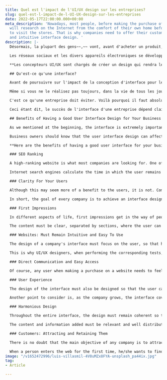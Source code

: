 ```yaml
---
title: Quel est l'impact de l'UI/UX design sur les entreprises?
slug: quel-est-l-impact-de-l-UI-UX-design-sur-les-entreprises
date: 2022-05-17T22:00:00.000+00:00
meta_description: 'Nowadays, most people, before making the purchase of a product
  will research on the Internet from the comfort of their own home before going out
  to visit the stores. That is why companies need to offer their customers a good
  and intuitive interface design. '
description: |-
  Désormais, la plupart des gens~~,~~ vont, avant d'acheter un produit, effectuer des recherches sur Internet avant de se rendre dans les magasins, en étant confortablement installés chez eux. C'est la raison pour laquelle les entreprises doivent offrir à leurs clients une interface qui soit à la fois **qualitative et intuitive.**

  Les réseaux sociaux et les divers appareils électroniques se développent et changent tous les jours. Ces évolutions obligent les entreprises à se poser et à mettre en œuvre des stratégies pour intégrer cela et faire face à la concurrence. En réalité, de nombreuses personnes trouvent VOTRE entreprise pour la première fois, grâce à internet.

  **Les concepteurs UI/UX sont chargés de créer un design qui rendra le site Web plus attrayant pour les internautes. C'est ce qu'on appelle le référencement SEO.** Il est prudent de dire que lorsqu'un internaute passe beaucoup de temps sur une page spécifique, il l'apprécie probablement et la trouve simple à naviguer. C'est exactement ce que nous recherchons.

  ## Qu'est-ce qu'une interface?

  Avant de poursuivre sur l'impact de la conception d'interface pour les entreprises, il faut d’abord définir ce qu'est une interface pour bien comprendre ce dont nous parlons.

  Même si vous ne le réalisez pas toujours, dans la vie de tous les jours, nous interagissons en permanence avec différentes interfaces. Il s'avère toutefois que, bien souvent, nous ne savons pas comment elles fonctionnent, car leur conception n'est pas optimale. Lorsque cela se produit, c’est que l'utilisateur est généralement frustré et qu’il ferme immédiatement la page qu’il consultait pour en chercher une autre.

  C'est ce qu'une entreprise doit éviter. Voilà pourquoi il faut absolument créer une interface simple, intuitive qui permette aux utilisateurs d’obtenir rapidement ce pour quoi ils sont venus.

  Ceci étant dit, le succès de l'interface d'une entreprise dépend clairement beaucoup de l'objectif pour lequel elle a été conçue et aussi du type d'utilisateur auquel elle s'adresse. Quoi qu'il en soit, elle doit être facile à utiliser et à comprendre.

  ## Benefits of Having a Good User Interface Design for Your Business

  As we mentioned at the beginning, the interface is extremely important for a company, since it is not only about the website that the user will see on the screen, but also the experience they have from the moment they search on Google.

  Business owners should know that the user interface design can affect both positively and negatively. A good web design will make the product competitive.

  **Here are the benefits of having a good user interface for your business:**

  ### SEO Ranking

  A high-ranking website is what most companies are looking for. One of the ways that it can be achieved is by having a great user interface design.

  Internet search engines calculate the time in which the user remains on a certain website and the relevance that it has for the search they performed. The objective is that the user stays on the site for as long as possible, which would indicate that it is easy to navigate.

  ### Clarity For Your Users

  Although this may seem more of a benefit to the users, it is not. Companies must be clear and precise about who they are and what they offer. By achieving that, they will be able to design a good interface that meets the users' expectations.

  In short, the goal of every company is to achieve an interface design that accurately communicates what they want to offer.

  ### First Impressions

  In different aspects of life, first impressions get in the way of people's decisions, and a company's website is no exception. That is why it is key that the interface design is good, catches the eye and above all is intuitive.

  The content must be clear, separated by sections, where the user can clearly understand what they are seeing.

  ### Websites: Must Remain Intuitive and Easy To Use

  The design of a company's interface must focus on the user, so that he/she feels satisfied when staying on the site. It is essential that people entering the website can understand in a few steps how to use it without problems.

  This is why UI/UX designers, when performing the corresponding tests, put themselves in the place of the user who enters the interface for the first time, a simple way to corroborate the proper functioning.

  ### Direct Communication and Easy Access

  Of course, any user when making a purchase on a website needs to feel secure during the process and also in the previous and subsequent steps. Therefore, the interface must contain a means of direct contact with the customer, this generates confidence, and you will gain more visits.

  ### User Experience

  The design of the interface must also be designed so that the user can use it from any electronic device, this will produce a better user experience, which is a fundamental aspect for the customer.

  Another point to consider is, as the company grows, the interface covers different types of users, therefore, an alternative is to add tutorials (which can be omitted), for those who need some help.

  ### Harmonious Design

  Throughout the entire interface, the design must remain coherent so that the user, as he/she advances, feels that he/she is in the same place and associates the company with its own style.

  The content and information added must be relevant and well distributed. Harmony will benefit the company to obtain a more professional image.

  ### Customers: Attracting and Retaining Them

  There is no doubt that the main objective of any company is to attract and retain customers, so the good interface design is essential for this to happen.

  When a person enters the web for the first time, he/she wants to find easily and quickly what he/she is looking for, if this happens, he/she will come back again.
image: "/v1652472996/luis-villasmil-4V8uMZx8FYA-unsplash_pa44ix.jpg"
tag:
- Article

---
```

